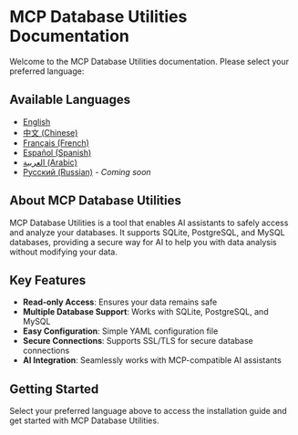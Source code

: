 # MCP Database Utilities Documentation

Welcome to the MCP Database Utilities documentation. Please select your preferred language:

## Available Languages

- [English](en/installation.md)
- [中文 (Chinese)](zh/installation.md)
- [Français (French)](fr/installation.md)
- [Español (Spanish)](es/installation.md)
- [العربية (Arabic)](ar/installation.md)
- [Русский (Russian)](ru/examples/README.md) - *Coming soon*

## About MCP Database Utilities

MCP Database Utilities is a tool that enables AI assistants to safely access and analyze your databases. It supports SQLite, PostgreSQL, and MySQL databases, providing a secure way for AI to help you with data analysis without modifying your data.

## Key Features

- **Read-only Access**: Ensures your data remains safe
- **Multiple Database Support**: Works with SQLite, PostgreSQL, and MySQL
- **Easy Configuration**: Simple YAML configuration file
- **Secure Connections**: Supports SSL/TLS for secure database connections
- **AI Integration**: Seamlessly works with MCP-compatible AI assistants

## Getting Started

Select your preferred language above to access the installation guide and get started with MCP Database Utilities.
